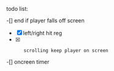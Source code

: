todo list:

-[]		end if player falls off screen
-[x]	left/right hit reg
-[x]		scrolling keep player on screen
-[]		oncreen timer

